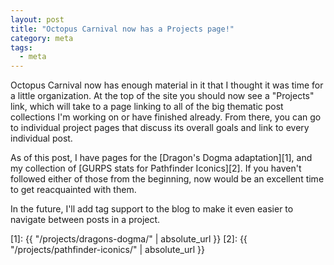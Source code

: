 ```yaml
---
layout: post
title: "Octopus Carnival now has a Projects page!"
category: meta
tags:
  - meta
---
```


Octopus Carnival now has enough material in it that I thought it was time for a
little organization. At the top of the site you should now see a "Projects"
link, which will take to a page linking to all of the big thematic post
collections I'm working on or have finished already. From there, you can go to
individual project pages that discuss its overall goals and link to every
individual post.

As of this post, I have pages for the [Dragon's Dogma adaptation][1], and my
collection of [GURPS stats for Pathfinder Iconics][2]. If you haven't followed
either of those from the beginning, now would be an excellent time to get
reacquainted with them.

In the future, I'll add tag support to the blog to make it even easier to
navigate between posts in a project.

[1]: {{ "/projects/dragons-dogma/" | absolute_url }}
[2]: {{ "/projects/pathfinder-iconics/" | absolute_url }}

